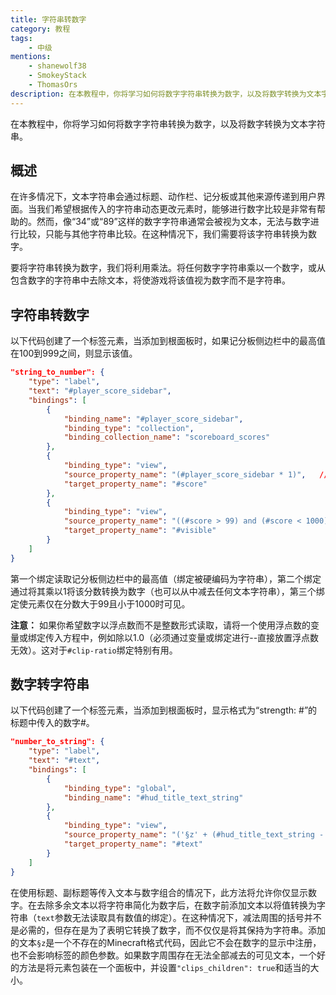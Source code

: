 ```yaml
---
title: 字符串转数字
category: 教程
tags:
    - 中级
mentions:
    - shanewolf38
    - SmokeyStack
    - ThomasOrs
description: 在本教程中，你将学习如何将数字字符串转换为数字，以及将数字转换为文本字符串。
---
```


在本教程中，你将学习如何将数字字符串转换为数字，以及将数字转换为文本字符串。

## 概述

在许多情况下，文本字符串会通过标题、动作栏、记分板或其他来源传递到用户界面。当我们希望根据传入的字符串动态更改元素时，能够进行数字比较是非常有帮助的。然而，像“34”或“89”这样的数字字符串通常会被视为文本，无法与数字进行比较，只能与其他字符串比较。在这种情况下，我们需要将该字符串转换为数字。

要将字符串转换为数字，我们将利用乘法。将任何数字字符串乘以一个数字，或从包含数字的字符串中去除文本，将使游戏将该值视为数字而不是字符串。

## 字符串转数字

以下代码创建了一个标签元素，当添加到根面板时，如果记分板侧边栏中的最高值在100到999之间，则显示该值。

```json title="RP/ui/hud_screen.json"
"string_to_number": {
    "type": "label",
    "text": "#player_score_sidebar",
    "bindings": [
        {
            "binding_name": "#player_score_sidebar",
            "binding_type": "collection",
            "binding_collection_name": "scoreboard_scores"
        },
        {
            "binding_type": "view",
            "source_property_name": "(#player_score_sidebar * 1)",   // 将分数从字符串转换为数字
            "target_property_name": "#score"
        },
        {
            "binding_type": "view",
            "source_property_name": "((#score > 99) and (#score < 1000))",   // 在100到999之间可见
            "target_property_name": "#visible"
        }
    ]
}
```

第一个绑定读取记分板侧边栏中的最高值（绑定被硬编码为字符串），第二个绑定通过将其乘以1将该分数转换为数字（也可以从中减去任何文本字符串），第三个绑定使元素仅在分数大于99且小于1000时可见。

**注意：** 如果你希望数字以浮点数而不是整数形式读取，请将一个使用浮点数的变量或绑定传入方程中，例如除以1.0（必须通过变量或绑定进行--直接放置浮点数无效）。这对于`#clip-ratio`绑定特别有用。

## 数字转字符串

以下代码创建了一个标签元素，当添加到根面板时，显示格式为“strength: #”的标题中传入的数字#。

```json title="RP/ui/hud_screen.json"
"number_to_string": {
	"type": "label",
	"text": "#text",
	"bindings": [
		{
			"binding_type": "global",
			"binding_name": "#hud_title_text_string"
		},
		{
			"binding_type": "view",
			"source_property_name": "('§z' + (#hud_title_text_string - 'strength: '))",
			"target_property_name": "#text"
		}
	]
}
```

在使用标题、副标题等传入文本与数字组合的情况下，此方法将允许你仅显示数字。在去除多余文本以将字符串简化为数字后，在数字前添加文本以将值转换为字符串（`text`参数无法读取具有数值的绑定）。在这种情况下，减法周围的括号并不是必需的，但存在是为了表明它转换了数字，而不仅仅是将其保持为字符串。添加的文本`§z`是一个不存在的Minecraft格式代码，因此它不会在数字的显示中注册，也不会影响标签的颜色参数。如果数字周围存在无法全部减去的可见文本，一个好的方法是将元素包装在一个面板中，并设置`"clips_children": true`和适当的大小。